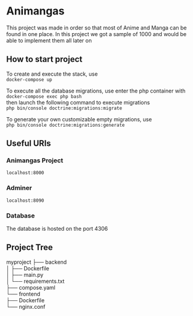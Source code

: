 # Animangas 
This project was made in order so that most of Anime and Manga can be found in one place. In this project we got a sample of 1000 and would be able to implement them all later on

## How to start project
To create and execute the stack, use </br>
`docker-compose up`

To execute all the database migrations, use enter the php container with </br>
`docker-compose exec php bash` </br>
then launch the following command to execute migrations </br>
`php bin/console doctrine:migrations:migrate`

To generate your own customizable empty migrations, use </br>
`php bin/console doctrine:migrations:generate`

## Useful URIs
### Animangas Project
`localhost:8000`

### Adminer 
`localhost:8090`

### Database
The database is hosted on the port 4306

## Project Tree

myproject
├── backend</br>
│   ├── Dockerfile</br>
│   ├── main.py</br>
│   └── requirements.txt</br>
├── compose.yaml</br>
└── frontend</br>
    ├── Dockerfile</br>
    └── nginx.conf</br>
